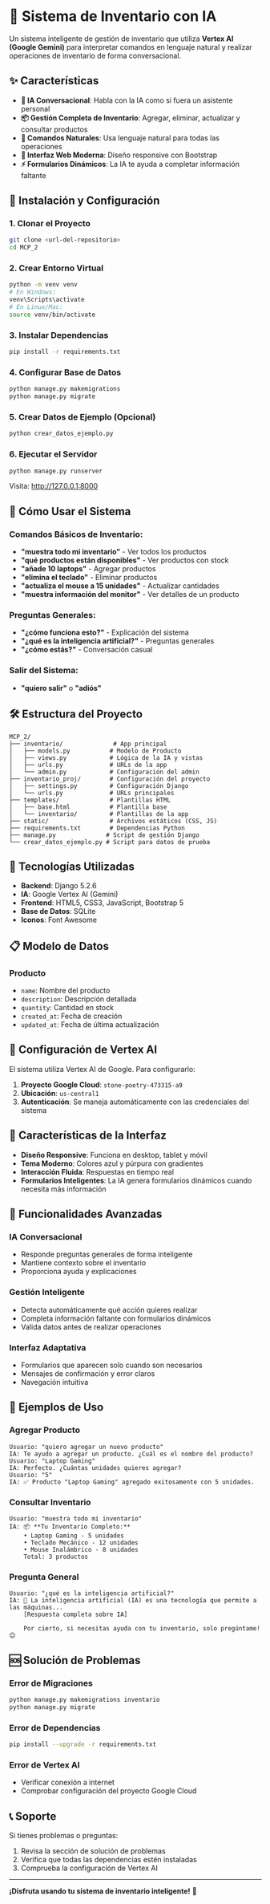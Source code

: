 # 🤖 Sistema de Inventario con IA

Un sistema inteligente de gestión de inventario que utiliza **Vertex AI (Google Gemini)** para interpretar comandos en lenguaje natural y realizar operaciones de inventario de forma conversacional.

## ✨ Características

- **🧠 IA Conversacional**: Habla con la IA como si fuera un asistente personal
- **📦 Gestión Completa de Inventario**: Agregar, eliminar, actualizar y consultar productos
- **🎯 Comandos Naturales**: Usa lenguaje natural para todas las operaciones
- **📱 Interfaz Web Moderna**: Diseño responsive con Bootstrap
- **⚡ Formularios Dinámicos**: La IA te ayuda a completar información faltante

## 🚀 Instalación y Configuración

### 1. Clonar el Proyecto
```bash
git clone <url-del-repositorio>
cd MCP_2
```

### 2. Crear Entorno Virtual
```bash
python -m venv venv
# En Windows:
venv\Scripts\activate
# En Linux/Mac:
source venv/bin/activate
```

### 3. Instalar Dependencias
```bash
pip install -r requirements.txt
```

### 4. Configurar Base de Datos
```bash
python manage.py makemigrations
python manage.py migrate
```

### 5. Crear Datos de Ejemplo (Opcional)
```bash
python crear_datos_ejemplo.py
```

### 6. Ejecutar el Servidor
```bash
python manage.py runserver
```

Visita: http://127.0.0.1:8000

## 🎯 Cómo Usar el Sistema

### Comandos Básicos de Inventario:
- **"muestra todo mi inventario"** - Ver todos los productos
- **"qué productos están disponibles"** - Ver productos con stock
- **"añade 10 laptops"** - Agregar productos
- **"elimina el teclado"** - Eliminar productos
- **"actualiza el mouse a 15 unidades"** - Actualizar cantidades
- **"muestra información del monitor"** - Ver detalles de un producto

### Preguntas Generales:
- **"¿cómo funciona esto?"** - Explicación del sistema
- **"¿qué es la inteligencia artificial?"** - Preguntas generales
- **"¿cómo estás?"** - Conversación casual

### Salir del Sistema:
- **"quiero salir"** o **"adiós"**

## 🛠️ Estructura del Proyecto

```
MCP_2/
├── inventario/              # App principal
│   ├── models.py           # Modelo de Producto
│   ├── views.py            # Lógica de la IA y vistas
│   ├── urls.py             # URLs de la app
│   └── admin.py            # Configuración del admin
├── inventario_proj/        # Configuración del proyecto
│   ├── settings.py         # Configuración Django
│   └── urls.py             # URLs principales
├── templates/              # Plantillas HTML
│   ├── base.html           # Plantilla base
│   └── inventario/         # Plantillas de la app
├── static/                 # Archivos estáticos (CSS, JS)
├── requirements.txt        # Dependencias Python
├── manage.py              # Script de gestión Django
└── crear_datos_ejemplo.py # Script para datos de prueba
```

## 🧠 Tecnologías Utilizadas

- **Backend**: Django 5.2.6
- **IA**: Google Vertex AI (Gemini)
- **Frontend**: HTML5, CSS3, JavaScript, Bootstrap 5
- **Base de Datos**: SQLite
- **Iconos**: Font Awesome

## 📋 Modelo de Datos

### Producto
- `name`: Nombre del producto
- `description`: Descripción detallada
- `quantity`: Cantidad en stock
- `created_at`: Fecha de creación
- `updated_at`: Fecha de última actualización

## 🔧 Configuración de Vertex AI

El sistema utiliza Vertex AI de Google. Para configurarlo:

1. **Proyecto Google Cloud**: `stone-poetry-473315-a9`
2. **Ubicación**: `us-central1`
3. **Autenticación**: Se maneja automáticamente con las credenciales del sistema

## 🎨 Características de la Interfaz

- **Diseño Responsive**: Funciona en desktop, tablet y móvil
- **Tema Moderno**: Colores azul y púrpura con gradientes
- **Interacción Fluida**: Respuestas en tiempo real
- **Formularios Inteligentes**: La IA genera formularios dinámicos cuando necesita más información

## 🚀 Funcionalidades Avanzadas

### IA Conversacional
- Responde preguntas generales de forma inteligente
- Mantiene contexto sobre el inventario
- Proporciona ayuda y explicaciones

### Gestión Inteligente
- Detecta automáticamente qué acción quieres realizar
- Completa información faltante con formularios dinámicos
- Valida datos antes de realizar operaciones

### Interfaz Adaptativa
- Formularios que aparecen solo cuando son necesarios
- Mensajes de confirmación y error claros
- Navegación intuitiva

## 📝 Ejemplos de Uso

### Agregar Producto
```
Usuario: "quiero agregar un nuevo producto"
IA: Te ayudo a agregar un producto. ¿Cuál es el nombre del producto?
Usuario: "Laptop Gaming"
IA: Perfecto. ¿Cuántas unidades quieres agregar?
Usuario: "5"
IA: ✅ Producto "Laptop Gaming" agregado exitosamente con 5 unidades.
```

### Consultar Inventario
```
Usuario: "muestra todo mi inventario"
IA: 📦 **Tu Inventario Completo:**
    • Laptop Gaming - 5 unidades
    • Teclado Mecánico - 12 unidades
    • Mouse Inalámbrico - 8 unidades
    Total: 3 productos
```

### Pregunta General
```
Usuario: "¿qué es la inteligencia artificial?"
IA: 🤖 La inteligencia artificial (IA) es una tecnología que permite a las máquinas...
    [Respuesta completa sobre IA]
    
    Por cierto, si necesitas ayuda con tu inventario, solo pregúntame! 😊
```

## 🆘 Solución de Problemas

### Error de Migraciones
```bash
python manage.py makemigrations inventario
python manage.py migrate
```

### Error de Dependencias
```bash
pip install --upgrade -r requirements.txt
```

### Error de Vertex AI
- Verificar conexión a internet
- Comprobar configuración del proyecto Google Cloud

## 📞 Soporte

Si tienes problemas o preguntas:
1. Revisa la sección de solución de problemas
2. Verifica que todas las dependencias estén instaladas
3. Comprueba la configuración de Vertex AI

---

**¡Disfruta usando tu sistema de inventario inteligente!** 🎉